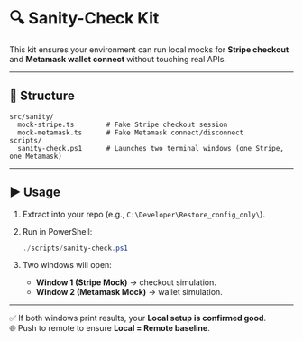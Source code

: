 # 🔍 Sanity-Check Kit

This kit ensures your environment can run local mocks for **Stripe checkout** and **Metamask wallet connect** without touching real APIs.

---

## 📂 Structure

```
src/sanity/
  mock-stripe.ts        # Fake Stripe checkout session
  mock-metamask.ts      # Fake Metamask connect/disconnect
scripts/
  sanity-check.ps1      # Launches two terminal windows (one Stripe, one Metamask)
```

---

## ▶️ Usage

1. Extract into your repo (e.g., `C:\Developer\Restore_config_only\`).
2. Run in PowerShell:

   ```powershell
   ./scripts/sanity-check.ps1
   ```

3. Two windows will open:
   - **Window 1 (Stripe Mock)** → checkout simulation.
   - **Window 2 (Metamask Mock)** → wallet simulation.

---

✅ If both windows print results, your **Local setup is confirmed good**.  
🌐 Push to remote to ensure **Local = Remote baseline**.

